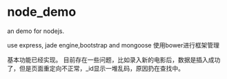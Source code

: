 # node_demo
an demo for nodejs.


use express, jade engine,bootstrap and mongoose
使用bower进行框架管理

基本功能已经实现。
目前存在一些问题，比如录入新的电影后，数据是插入成功了，但是页面重定向不正常，_id显示一堆乱码，原因扔在查找中。
